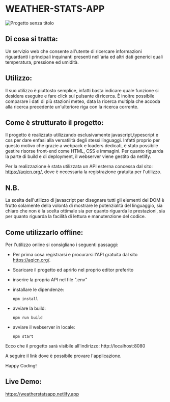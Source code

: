 # WEATHER-STATS-APP
![Progetto senza titolo](https://user-images.githubusercontent.com/85349333/129809198-8a12999c-9ea5-45d8-a3be-c876c9510467.png)

## Di cosa si tratta: 
 
Un servizio web che consente all'utente di ricercare informazioni riguardanti i principali inquinanti presenti nell'aria ed altri dati generici quali temperatura, pressione ed umidità.


## Utilizzo:

Il suo utilizzo è piuttosto semplice, infatti basta indicare quale funzione si desidera eseguire e fare click sul pulsante di ricerca. È inoltre possibile comparare i dati di più stazioni meteo, data la ricerca multipla che accoda alla ricerca precedente un'ulteriore riga con la ricerca corrente.


## Come è strutturato il progetto:
Il progetto è realizzato utilizzando esclusivamente javascript,typescript e css per dare enfasi alla versatilità degli stessi linguaggi. Infatti proprio per questo motivo che grazie a webpack e loaders dedicati,  è stato possibile gestire risorse front-end come HTML, CSS e immagini. Per quanto riguarda la parte di build e di deployment, il webserver viene gestito da netlify. 

Per la realizzazione è stata utilizzata un API esterna concessa dal sito: https://aqicn.org/, dove è necessaria la registrazione gratuita per l'utilizzo.
 

## N.B.
La scelta dell'utilizzo di javascript per disegnare tutti gli elementi del DOM è frutto solamente della volontà di mostrare le potenzialità del linguaggio, sia chiaro che non è la scelta ottimale sia per quanto riguarda le prestazioni, sia per quanto riguarda la facilità di lettura e manutenzione del codice.


## Come utilizzarlo offline:

Per l'utilizzo online si consigliano i seguenti passaggi:

* Per prima cosa registrarsi e procurarsi l'API gratuita dal sito https://aqicn.org/.

* Scaricare il progetto ed aprirlo nel proprio editor preferito

* inserire la propria API nel file ".env" 

* installare le dipendenze: 
  ```
  npm install
  ```
* avviare la build: 
  ```
  npm run build
  ```
* avviare il webserver in locale:
  ```
  npm start
  ```

Ecco che il progetto sarà visibile all'indirizzo:
http://localhost:8080

A seguire il link dove è possibile provare l'applicazione.

Happy Coding!

## Live Demo:

https://weatherstatsapp.netlify.app
